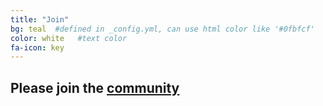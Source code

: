 ```yaml
---
title: "Join"
bg: teal  #defined in _config.yml, can use html color like '#0fbfcf'
color: white   #text color
fa-icon: key
---
```


## Please join the [community](https://all-about-saas.slack.com/join/shared_invite/zt-qwvrywyr-8DmSpEzBiSWD2WQuB9r9pw#/shared-invite/email)
